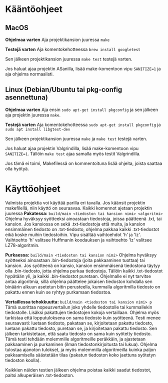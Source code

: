 
# Kääntöohjeet
## MacOS

**Ohjelmaa varten**
Aja projektikansion juuressa ```make```


**Testejä varten**
Aja komentokehotteessa ```brew install googletest```

Sen jälkeen projektikansion juuressa ```make test``` testejä varten.

Jos haluat ajaa projektin ASanilla, lisää make-komentoon vipu ```SANITIZE=1``` ja aja ohjelma normaalisti.

## Linux (Debian/Ubuntu tai pkg-config asennettuna)

**Ohjelmaa varten**
Aja ensin ```sudo apt-get install pkgconfig``` ja sen jälkeen aja projektin juuressa ```make```.

**Testejä varten**
Aja komentokehotteessa ```sudo apt-get install pkgconfig``` ja ```sudo apt install libgtest-dev```

Sen jälkeen projektikansion juuressa ```make``` ja ```make test``` testejä varten.

Jos haluat ajaa projektin Valgrindilla, lisää make-komentoon vipu ```SANITIZE=1```. Tällöin ```make test``` ajaa samalla myös testit Valgrindilla.

Jos tämä ei toimi, Makefilessä on kommentoituna lisää ohjeita, joista saattaa olla hyötyä.


# Käyttöohjeet
Valmista projektia voi käyttää parilla eri tavalla. Jos käänsit projektin makefilellä, niin käyttö on seuraavaa. Kaikki komennot ajetaan projektin juuressa
**Pakatessa:**
```build/main <tiedoston tai kansion nimi> <algoritmi>```
Ohjelma hyväksyy syötteeksi ainoastaan tiedostoja, joissa päätteenä .txt, tai kansion. Jos kansiossa on sekä .txt-tiedostoja että muita, ja kansion ensimmäinen tiedosto on .txt-tiedosto, ohjelma pakkaa kaikki .txt-tiedostot eikä koske muihin tiedostoihin.
Vipu <algoritmi> sisältää vaihtoehdot 'h' ja 'lz'. Vaihtoehto 'h' valitsee Huffmanin koodauksen ja vaihtoehto 'lz' valitsee LZ78-algoritmin.

**Purkaessa:**
```build/main <tiedoston tai kansion nimi>```
Ohjelma hyväksyy syötteeksi ainoastaan .bin-tiedostoja (joita pakkaaminen tuottaa) tai kansion. Jos syötteenä on kansio, kansion ensimmäisenä tiedostona täytyy olla .bin-tiedosto, jotta ohjelma purkaa tiedostoja. Tällöin kaikki .txt-tiedostot hypätään yli, ja kaikki .bin-tiedostot puretaan.
Ohjelmalle ei nyt tarvitse antaa algoritmia, sillä ohjelma päättelee jokaisen tiedoston kohdalla sen binäärin alkuun asetetun bitin perusteella, kummalla algoritmilla tiedosto on pakattu ennen kuin se ryhtyy purkamaan tiedostoa.

**Vertaillessa tehokkuutta:**
```build/main <tiedoston tai kansion nimi> p```
Tämä suorittaa nopeusvertailun joko yhdelle tiedostolle tai kummallekin tiedostolle. Lisäksi pakattujen tiedostojen kokoja vertaillaan. Ohjelma myös tarkistaa että lopputuloksena on sama tiedosto kuin syötteenä.
Testi menee seuraavasti: luetaan tiedosto, pakataan se, kirjoitetaan pakattu tiedosto, luetaan pakattu tiedosto, puretaan se, ja kirjoitetaan pakattu tiedosto. Sen jälkeen tarkistetaan, että saatu tiedosto on sama kuin syötetty tiedosto.
Tämä testi tehdään molemmille algoritmeille peräkkäin, ja ajastetaan pakkaaminen ja purkaminen (ilman tiedostonkirjoitusta tai lukua).
Ohjelma tulostaa ajanoton tulokset, ja myös molemmilla algoritmeilla kuinka paljon pakkaamisella säästetään tilaa (pakatun tiedoston koko jaettuna syötetyn tiedoston koolla).

Kaikkien näiden testien jälkeen ohjelma poistaa kaikki saadut tiedostot, paitsi alkuperäisen .txt-tiedoston.
